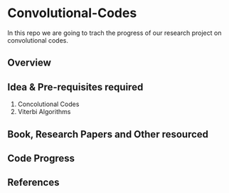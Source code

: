 # Convolutional-Codes

In this repo we are going to trach the progress of our research project on convolutional codes. 

## Overview 


## Idea & Pre-requisites required
1. Concolutional Codes
2. Viterbi Algorithms

## Book, Research Papers and Other resourced 


## Code Progress 


## References 
